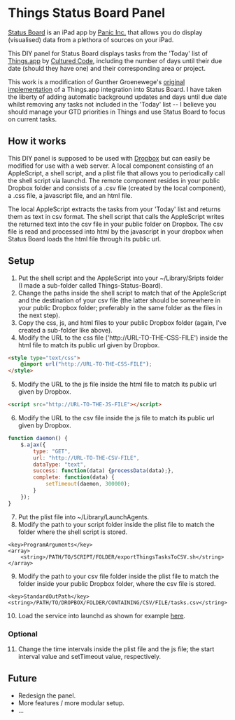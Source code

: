 # Things Status Board Panel

[Status Board](http://panic.com/statusboard/) is an iPad app by [Panic Inc.](http://panic.com/) that allows you do display (visualised) data from a plethora of sources on your iPad.

This DIY panel for Status Board displays tasks from the 'Today' list of [Things.app](http://culturedcode.com/things/) by [Cultured Code](http://culturedcode.com/), including the number of days until their due date (should they have one) and their corresponding area or project.

This work is a modification of Gunther Groenewege's [original implementation](http://blog.g-design.net/post/47693093316/integrating-things-with-panics-status-board) of a Things.app integration into Status Board. I have taken the liberty of adding automatic background updates and days until due date whilst removing any tasks not included in the 'Today' list -- I believe you should manage your GTD priorities in Things and use Status Board to focus on current tasks.

## How it works
This DIY panel is supposed to be used with [Dropbox](http://dropbox.com) but can easily be modified for use with a web server. A local component consisting of an AppleScript, a shell script, and a plist file that allows you to periodically call the shell script via launchd. The remote component resides in your public Dropbox folder and consists of a .csv file (created by the local component), a .css file, a javascript file, and an html file.

The local AppleScript extracts the tasks from your 'Today' list and returns them as text in csv format. The shell script that calls the AppleScript writes the returned text into the csv file in your public folder on Dropbox. The csv file is read and processed into html by the javascript in your dropbox when Status Board loads the html file through its public url.

## Setup
1. Put the shell script and the AppleScript into your ~/Library/Sripts folder (I made a sub-folder called Things-Status-Board).
2. Change the paths inside the shell script to match that of the AppleScript and the destination of your csv file (the latter should be somewhere in your public Dropbox folder; preferably in the same folder as the files in the next step).
3. Copy the css, js, and html files to your public Dropbox folder (again, I've created a sub-folder like above).
4. Modify the URL to the css file ('http://URL-TO-THE-CSS-FILE') inside the html file to match its public url given by Dropbox.
```html
<style type="text/css">
	@import url("http://URL-TO-THE-CSS-FILE");
</style>
```
5. Modify the URL to the js file inside the html file to match its public url given by Dropbox.
```html
<script src="http://URL-TO-THE-JS-FILE"></script>
```
6. Modify the URL to the csv file inside the js file to match its public url given by Dropbox.
```js
function daemon() {
	$.ajax({
		type: "GET",
		url: "http://URL-TO-THE-CSV-FILE",
		dataType: "text",
		success: function(data) {processData(data);},
		complete: function(data) {
			setTimeout(daemon, 300000);
		}
	});
}
```
7. Put the plist file into ~/Library/LaunchAgents.
8. Modify the path to your script folder inside the plist file to match the folder where the shell script is stored.
```plist
<key>ProgramArguments</key>
<array>
    <string>/PATH/TO/SCRIPT/FOLDER/exportThingsTasksToCSV.sh</string>
</array>
```
9. Modify the path to your csv file folder inside the plist file to match the folder inside your public Dropbox folder, where the csv file is stored.
```plist
<key>StandardOutPath</key>
<string>/PATH/TO/DROPBOX/FOLDER/CONTAINING/CSV/FILE/tasks.csv</string>
```
10. Load the service into launchd as shown for example [here](http://nathangrigg.net/2012/07/schedule-jobs-using-launchd/).
### Optional
11. Change the time intervals inside the plist file and the js file; the start interval value and setTimeout value, respectively.

## Future
* Redesign the panel.
* More features / more modular setup.
* ...

